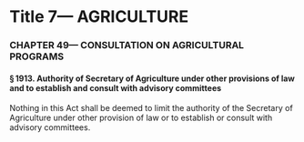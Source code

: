 
# Title 7— AGRICULTURE
### CHAPTER 49— CONSULTATION ON AGRICULTURAL PROGRAMS
#### § 1913. Authority of Secretary of Agriculture under other provisions of law and to establish and consult with advisory committees

Nothing in this Act shall be deemed to limit the authority of the Secretary of Agriculture under other provision of law or to establish or consult with advisory committees.
